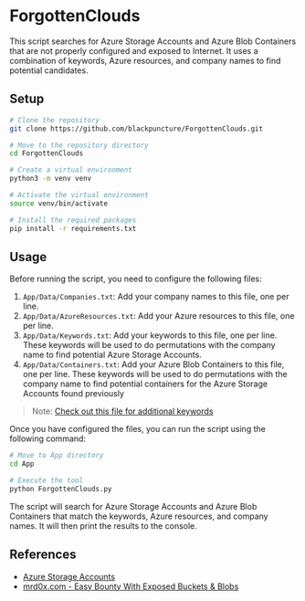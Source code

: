 # ForgottenClouds

This script searches for Azure Storage Accounts and Azure Blob Containers that are not properly configured and exposed to Internet. It uses a combination of keywords, Azure resources, and company names to find potential candidates. 

## Setup

```bash
# Clone the repository
git clone https://github.com/blackpuncture/ForgottenClouds.git

# Move to the repository directory
cd ForgottenClouds

# Create a virtual environment
python3 -m venv venv

# Activate the virtual environment
source venv/bin/activate

# Install the required packages 
pip install -r requirements.txt
```

## Usage

Before running the script, you need to configure the following files:

1. `App/Data/Companies.txt`: Add your company names to this file, one per line.
2. `App/Data/AzureResources.txt`: Add your Azure resources to this file, one per line.
3. `App/Data/Keywords.txt`: Add your keywords to this file, one per line. These keywords will be used to do permutations with the company name to find potential Azure Storage Accounts.
4. `App/Data/Containers.txt`: Add your Azure Blob Containers to this file, one per line. These keywords will be used to do permutations with the company name to find potential containers for the Azure Storage Accounts found previously

> Note: [Check out this file for additional keywords](https://github.com/NetSPI/MicroBurst/blob/master/Misc/permutations.txt)

Once you have configured the files, you can run the script using the following command:

```bash
# Move to App directory
cd App

# Execute the tool
python ForgottenClouds.py
```

The script will search for Azure Storage Accounts and Azure Blob Containers that match the keywords, Azure resources, and company names. It will then print the results to the console.

## References

- [Azure Storage Accounts](https://docs.microsoft.com/en-us/azure/storage/common/storage-account-overview)
- [mrd0x.com - Easy Bounty With Exposed Buckets & Blobs](https://mrd0x.com/easy-bounty-with-exposed-buckets-and-blobs/)
